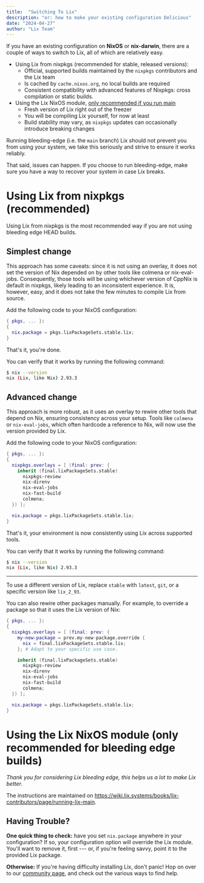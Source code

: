 ```yaml
---
title:  "Switching To Lix"
description: "or: how to make your existing configuration Delicious"
date: "2024-04-27"
author: "Lix Team"
---
```


<!--
HI!!!
The file add-to-config.md is generated by update_version.py by
substituting values into add-to-config.md.in.

Please don't edit add-to-config.md directly!
-->

If you have an existing configuration on **NixOS** or **nix-darwin**, there are
a couple of ways to switch to Lix, all of which are relatively easy.

- Using Lix from nixpkgs (recommended for stable, released versions):
  - Official, supported builds maintained by the `nixpkgs` contributors and the Lix team
  - Is cached by `cache.nixos.org`, no local builds are required
  - Consistent compatibility with advanced features of Nixpkgs: cross compilation or static builds.
- Using the Lix NixOS module, [only recommended if you run main](https://wiki.lix.systems/books/lix-contributors/page/running-lix-main)
  - Fresh version of Lix right out of the freezer
  - You will be compiling Lix yourself, for now at least
  - Build stability may vary, as `nixpkgs` updates can occasionally introduce breaking changes

Running bleeding-edge (i.e. the `main` branch) Lix should not prevent you from using your system, we
take this seriously and strive to ensure it works reliably. 

That said, issues can happen. If you choose to run bleeding-edge, make sure you
have a way to recover your system in case Lix breaks. 

# Using Lix from nixpkgs (recommended)

Using Lix from nixpkgs is the most recommended way if you are not using bleeding edge HEAD builds.

## Simplest change

This approach has some caveats: since it is not using an overlay, it does not
set the version of Nix depended on by other tools like colmena or
nix-eval-jobs. Consequently, those tools will be using whichever version of
CppNix is default in nixpkgs, likely leading to an inconsistent experience. It
is, however, easy, and it does not take the few minutes to compile Lix from
source.

Add the following code to your NixOS configuration:

```nix
{ pkgs, ... }:
{
  nix.package = pkgs.lixPackageSets.stable.lix;
}
```

That's it, you're done.

You can verify that it works by running the following command:

```sh
$ nix --version
nix (Lix, like Nix) 2.93.3
```

## Advanced change

This approach is more robust, as it uses an overlay to rewire other tools that depend on Nix, ensuring consistency across your setup. Tools like `colmena` or `nix-eval-jobs`, which often hardcode a reference to Nix, will now use the version provided by Lix.

Add the following code to your NixOS configuration:

```nix
{ pkgs, ... }:
{
  nixpkgs.overlays = [ (final: prev: {
    inherit (final.lixPackageSets.stable)
      nixpkgs-review
      nix-direnv
      nix-eval-jobs
      nix-fast-build
      colmena;
  }) ];

  nix.package = pkgs.lixPackageSets.stable.lix;
}
```

That's it, your environment is now consistently using Lix across supported tools.

You can verify that it works by running the following command:

```sh
$ nix --version
nix (Lix, like Nix) 2.93.3
```

---

To use a different version of Lix, replace `stable` with `latest`, `git`, or a specific version like `lix_2_93`.

You can also rewire other packages manually. For example, to override a package so that it uses the Lix version of Nix:

```nix
{ pkgs, ... }:
{
  nixpkgs.overlays = [ (final: prev: {
    my-new-package = prev.my-new-package.override {
      nix = final.lixPackageSets.stable.lix;
    }; # Adapt to your specific use case.

    inherit (final.lixPackageSets.stable)
      nixpkgs-review
      nix-direnv
      nix-eval-jobs
      nix-fast-build
      colmena;
  }) ];

  nix.package = pkgs.lixPackageSets.stable.lix;
}
```

# Using the Lix NixOS module (only recommended for bleeding edge builds)

_Thank you for considering Lix bleeding edge, this helps us a lot to make Lix better._

The instructions are maintained on <https://wiki.lix.systems/books/lix-contributors/page/running-lix-main>.

## Having Trouble?

**One quick thing to check:** have you set `nix.package` anywhere in your configuration?
If so, your configuration option will override the Lix module. You'll want to remove it, first ---
or, if you're feeling savvy, point it to the provided Lix package.

**Otherwise:** If you're having difficulty installing Lix, don't panic! Hop on over to our
[community page](/community), and check out the various ways to find help.
